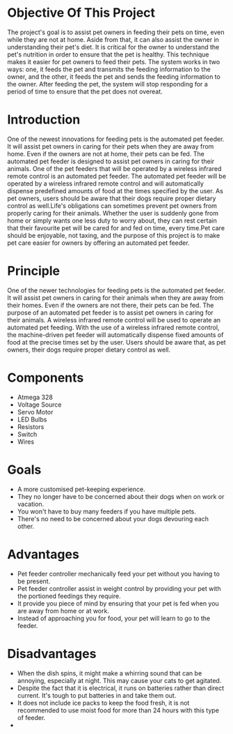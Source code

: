 # Objective Of This Project
The project's goal is to assist pet owners in feeding their pets on time, even while they are not at home. Aside from that, it can also assist the owner in understanding their pet's diet. It is critical for the owner to understand the pet's nutrition in order to ensure that the pet is healthy. This technique makes it easier for pet owners to feed their pets. The system works in two ways: one, it feeds the pet and transmits the feeding information to the owner, and the other, it feeds the pet and sends the feeding information to the owner. After feeding the pet, the system will stop responding for a period of time to ensure that the pet does not overeat.
# Introduction
One of the newest innovations for feeding pets is the automated pet feeder. It will assist pet owners in caring for their pets when they are away from home. Even if the owners are not at home, their pets can be fed. The automated pet feeder is designed to assist pet owners in caring for their animals. One of the pet feeders that will be operated by a wireless infrared remote control is an automated pet feeder. The automated pet feeder will be operated by a wireless infrared remote control and will automatically dispense predefined amounts of food at the times specified by the user. As pet owners, users should be aware that their dogs require proper dietary control as well.Life's obligations can sometimes prevent pet owners from properly caring for their animals. Whether the user is suddenly gone from home or simply wants one less duty to worry about, they can rest certain that their favourite pet will be cared for and fed on time, every time.Pet care should be enjoyable, not taxing, and the purpose of this project is to make pet care easier for owners by offering an automated pet feeder.
# Principle
One of the newer technologies for feeding pets is the automated pet feeder. It will assist pet owners in caring for their animals when they are away from their homes. Even if the owners are not there, their pets can be fed. The purpose of an automated pet feeder is to assist pet owners in caring for their animals. A wireless infrared remote control will be used to operate an automated pet feeding. With the use of a wireless infrared remote control, the machine-driven pet feeder will automatically dispense fixed amounts of food at the precise times set by the user. Users should be aware that, as pet owners, their dogs require proper dietary control as well.
# Components
* Atmega 328
* Voltage Source
* Servo Motor
* LED Bulbs
* Resistors
* Switch
* Wires
# Goals
* A more customised pet-keeping experience.
* They no longer have to be concerned about their dogs when on work or vacation.
* You won't have to buy many feeders if you have multiple pets.
* There's no need to be concerned about your dogs devouring each other.
# Advantages
* Pet feeder controller mechanically feed your pet without you having to be present.
* Pet feeder controller  assist in weight control by providing your pet with the portioned feedings they require.
* It provide you piece of mind by ensuring that your pet is fed when you are away from home or at work.
* Instead of approaching you for food, your pet will learn to go to the feeder.
# Disadvantages
* When the dish spins, it might make a whirring sound that can be annoying, especially at night. This may cause your cats to get agitated.
* Despite the fact that it is electrical, it runs on batteries rather than direct current. It's tough to put batteries in and take them out.
* It does not include ice packs to keep the food fresh, it is not recommended to use moist food for more than 24 hours with this type of feeder.
* 
